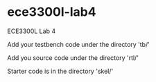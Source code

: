 # ece3300l-lab4

ECE3300L Lab 4

Add your testbench code under the directory 'tb/'

Add you source code under the directory 'rtl/'

Starter code is in the directory 'skel/'
